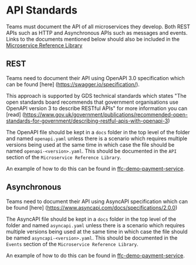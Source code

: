 # API Standards

Teams must document the API of all microservices they develop. Both REST APIs such as HTTP and Asynchronous APIs such as messages and events. Links to the documents mentioned below should also be included in the [Microservice Reference Library](https://eaflood.atlassian.net/wiki/spaces/FPS/pages/2318533447/Demo+payment+service)

## REST

Teams need to document their API using OpenAPI 3.0 specification which can be found [here] (https://swagger.io/specification/).

This approach is supported by GDS technical standards which states "The open standards board recommends that government organisations use OpenAPI version 3 to describe RESTful APIs" for more information you can [read] (https://www.gov.uk/government/publications/recommended-open-standards-for-government/describing-restful-apis-with-openapi-3)

The OpenAPI file should be kept in a ```docs``` folder in the top level of the folder and named ```openapi.yaml``` unless there is a scenario which requires multiple versions being used at the same time in which case the file should be named ```openapi-<version>.yaml```. This should be documented in the ```API``` section of the ```Microservice Reference Library```.

An example of how to do this can be found in [ffc-demo-payment-service](https://github.com/DEFRA/ffc-demo-payment-service/tree/master/docs).


## Asynchronous

Teams need to document their API using AsyncAPI specification which can be found [here] (https://www.asyncapi.com/docs/specifications/2.0.0)

The AsyncAPI file should be kept in a ```docs``` folder in the top level of the folder and named ```asyncapi.yaml``` unless there is a scenario which requires multiple versions being used at the same time in which case the file should be named ```asyncapi-<version>.yaml```. This should be documented in the ```Events``` section of the ```Microservice Reference Library```.

An example of how to do this can be found in [ffc-demo-payment-service](https://github.com/DEFRA/ffc-demo-payment-service/tree/master/docs).